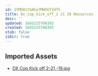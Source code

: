 ```yaml
---
id: 1YMDAttGAko7MW5GT2dfh
title: Dx_cop_kick_off_2 21 19 Resources
desc: ''
updated: 1645225706393
created: 1645225706393
stub: false
isDir: true
---
```

## Imported Assets
- [DX Cop Kick off 2-21,-19.jpg](/assets/dx-cop-kick-off-2-21,-19.jpg)
